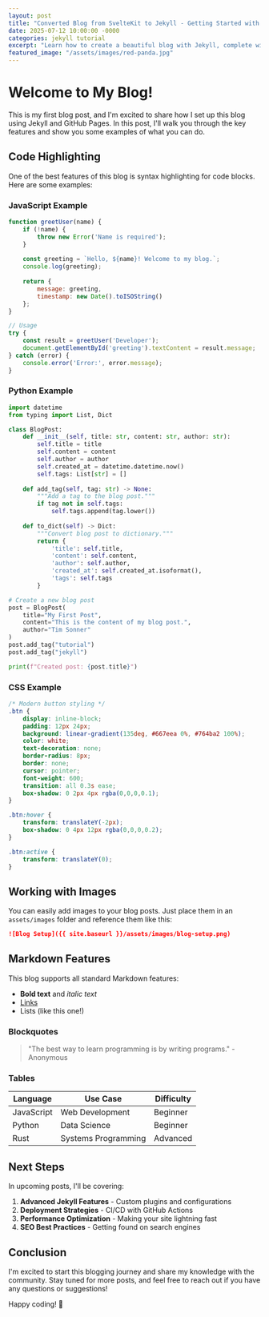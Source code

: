 ```yaml
---
layout: post
title: "Converted Blog from SvelteKit to Jekyll - Getting Started with Jekyll and GitHub Pages"
date: 2025-07-12 10:00:00 -0000
categories: jekyll tutorial
excerpt: "Learn how to create a beautiful blog with Jekyll, complete with syntax highlighting and image support."
featured_image: "/assets/images/red-panda.jpg"
---
```


# Welcome to My Blog!

This is my first blog post, and I'm excited to share how I set up this blog using Jekyll and GitHub Pages. In this post, I'll walk you through the key features and show you some examples of what you can do.

## Code Highlighting

One of the best features of this blog is syntax highlighting for code blocks. Here are some examples:

### JavaScript Example

```javascript
function greetUser(name) {
    if (!name) {
        throw new Error('Name is required');
    }
    
    const greeting = `Hello, ${name}! Welcome to my blog.`;
    console.log(greeting);
    
    return {
        message: greeting,
        timestamp: new Date().toISOString()
    };
}

// Usage
try {
    const result = greetUser('Developer');
    document.getElementById('greeting').textContent = result.message;
} catch (error) {
    console.error('Error:', error.message);
}
```

### Python Example

```python
import datetime
from typing import List, Dict

class BlogPost:
    def __init__(self, title: str, content: str, author: str):
        self.title = title
        self.content = content
        self.author = author
        self.created_at = datetime.datetime.now()
        self.tags: List[str] = []
    
    def add_tag(self, tag: str) -> None:
        """Add a tag to the blog post."""
        if tag not in self.tags:
            self.tags.append(tag.lower())
    
    def to_dict(self) -> Dict:
        """Convert blog post to dictionary."""
        return {
            'title': self.title,
            'content': self.content,
            'author': self.author,
            'created_at': self.created_at.isoformat(),
            'tags': self.tags
        }

# Create a new blog post
post = BlogPost(
    title="My First Post", 
    content="This is the content of my blog post.",
    author="Tim Sonner"
)
post.add_tag("tutorial")
post.add_tag("jekyll")

print(f"Created post: {post.title}")
```

### CSS Example

```css
/* Modern button styling */
.btn {
    display: inline-block;
    padding: 12px 24px;
    background: linear-gradient(135deg, #667eea 0%, #764ba2 100%);
    color: white;
    text-decoration: none;
    border-radius: 8px;
    border: none;
    cursor: pointer;
    font-weight: 600;
    transition: all 0.3s ease;
    box-shadow: 0 2px 4px rgba(0,0,0,0.1);
}

.btn:hover {
    transform: translateY(-2px);
    box-shadow: 0 4px 12px rgba(0,0,0,0.2);
}

.btn:active {
    transform: translateY(0);
}
```

## Working with Images

You can easily add images to your blog posts. Just place them in an `assets/images` folder and reference them like this:

```markdown
![Blog Setup]({{ site.baseurl }}/assets/images/blog-setup.png)
```

## Markdown Features

This blog supports all standard Markdown features:

- **Bold text** and *italic text*
- [Links](https://github.com/timsonner)
- Lists (like this one!)

### Blockquotes

> "The best way to learn programming is by writing programs." - Anonymous

### Tables

| Language   | Use Case           | Difficulty |
|------------|-------------------|------------|
| JavaScript | Web Development   | Beginner   |
| Python     | Data Science      | Beginner   |
| Rust       | Systems Programming| Advanced   |

## Next Steps

In upcoming posts, I'll be covering:

1. **Advanced Jekyll Features** - Custom plugins and configurations
2. **Deployment Strategies** - CI/CD with GitHub Actions
3. **Performance Optimization** - Making your site lightning fast
4. **SEO Best Practices** - Getting found on search engines

## Conclusion

I'm excited to start this blogging journey and share my knowledge with the community. Stay tuned for more posts, and feel free to reach out if you have any questions or suggestions!

Happy coding! 🚀
